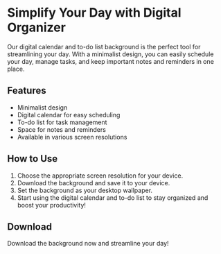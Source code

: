 <!--font:Poppins-->

# Simplify Your Day with Digital Organizer

Our digital calendar and to-do list background is the perfect tool for streamlining your day. With a minimalist design, you can easily schedule your day, manage tasks, and keep important notes and reminders in one place.

## Features

- Minimalist design
- Digital calendar for easy scheduling
- To-do list for task management
- Space for notes and reminders
- Available in various screen resolutions

## How to Use

1. Choose the appropriate screen resolution for your device.
2. Download the background and save it to your device.
3. Set the background as your desktop wallpaper.
4. Start using the digital calendar and to-do list to stay organized and boost your productivity!

## Download

Download the background now and streamline your day!

<!--

Write me markdown content of website with wallpaper:

"A wallpaper with a simple graphic of a digital calendar or to-do list, with space for notes and reminders."

The header of the page should not be copy of the text but rather a real content of the website which is using this wallpaper.


---


# Productivity Wallpaper

Boost your productivity with our simple and sleek digital calendar wallpaper. With a to-do list and space for notes and reminders, you can easily keep track of your tasks and stay organized throughout the day.

## Features

- Clean and minimalist design
- Digital calendar for easy scheduling
- To-do list for task management
- Space for notes and reminders
- Available in various screen resolutions

## How to Use

1. Choose the appropriate screen resolution for your device.
2. Download the wallpaper and save it to your device.
3. Set the wallpaper as your desktop background.
4. Start using the digital calendar and to-do list to stay on top of your tasks and boost your productivity!

## Download

Download the wallpaper now and take the first step towards a more organized and productive day!


---


Heading should not include word "wallpaper". The website should not be about the wallpaper itself, wallpaper is just a related background, rewrite whole content.


---


# Boost Your Productivity with a Simple Digital Calendar and To-Do List

Stay on top of your tasks and increase your productivity with our sleek digital calendar and to-do list. Our simple yet effective design allows you to easily schedule your day, manage your tasks, and keep important notes and reminders in one place.

## Features

- Clean and minimalist design
- Digital calendar for easy scheduling
- To-do list for task management
- Space for notes and reminders
- Available in various screen resolutions

## How to Use

1. Choose the appropriate screen resolution for your device.
2. Download the background and save it to your device.
3. Set the background as your desktop wallpaper.
4. Start using the digital calendar and to-do list to stay organized and boost your productivity!

## Download

Download the background now and take the first step towards a more productive day!


---


Heading is too long, rewrite whole content.


---


# Simplify Your Day with a Digital Calendar and To-Do List

Our digital calendar and to-do list background is the perfect tool for simplifying your day. With a clean and minimalist design, you can easily schedule your day, manage tasks, and keep important notes and reminders in one place.

## Features

- Clean and minimalist design
- Digital calendar for easy scheduling
- To-do list for task management
- Space for notes and reminders
- Available in various screen resolutions

## How to Use

1. Choose the appropriate screen resolution for your device.
2. Download the background and save it to your device.
3. Set the background as your desktop wallpaper.
4. Start using the digital calendar and to-do list to stay organized and boost your productivity!

## Download

Download the background now and simplify your day!


---


Heading is too long, rewrite whole content.


---


# Streamline Your Day with a Digital Calendar and To-Do List

Our digital calendar and to-do list background is the perfect tool for streamlining your day. With a minimalist design, you can easily schedule your day, manage tasks, and keep important notes and reminders in one place.

## Features

- Minimalist design
- Digital calendar for easy scheduling
- To-do list for task management
- Space for notes and reminders
- Available in various screen resolutions

## How to Use

1. Choose the appropriate screen resolution for your device.
2. Download the background and save it to your device.
3. Set the background as your desktop wallpaper.
4. Start using the digital calendar and to-do list to stay organized and boost your productivity!

## Download

Download the background now and streamline your day!


---


Write me a Google font which is best fitting for the website.

Pick from the list:
- Futura
- Roboto
- Montserrat
- Barlow Condensed
- Dancing Script
- Exo 2
- IBM Plex Sans
- Alegreya
- Poppins
- Inter
- Open Sans
- Lobster
- Playfair Display
- Orbitron
- Great Vibes
- Raleway
- Lato


Write just the font name nothing else.


---


Poppins

-->
